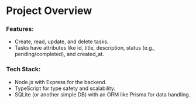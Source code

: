 # Project Overview

### Features:
- Create, read, update, and delete tasks.
- Tasks have attributes like id, title, description, status (e.g., pending/completed), and created_at.


### Tech Stack:

- Node.js with Express for the backend.
- TypeScript for type safety and scalability.
- SQLite (or another simple DB) with an ORM like Prisma for data handling.

